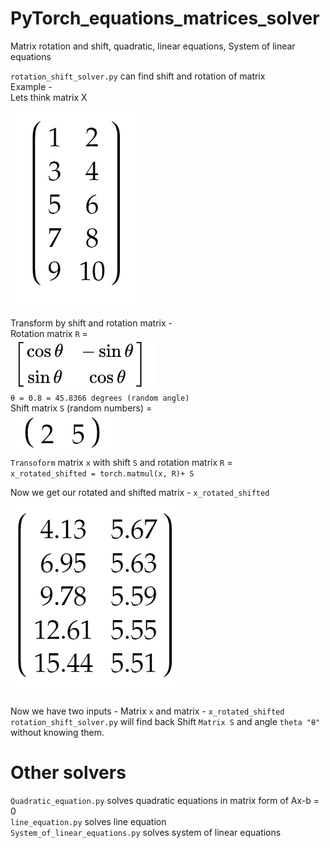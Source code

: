 # PyTorch_equations_matrices_solver
Matrix rotation and shift, quadratic, linear equations, System of linear equations<br/>

`rotation_shift_solver.py` can find shift and rotation of matrix<br/>
Example - <br/>
Lets think matrix X<br/>

![Matrix x](https://github.com/Samuel-Bachorik/PyTorch_equations_matrices_solver/blob/master/Images/Matrix%20x.PNG)<br/>

Transform by shift and rotation matrix - <br/>
Rotation matrix `R` =<br/>
![Matrix xR](https://github.com/Samuel-Bachorik/PyTorch_equations_matrices_solver/blob/master/Images/Rotation%20matrix.PNG)<br/>
`θ = 0.8 = 45.8366 degrees (random angle)`<br/>
Shift matrix `S` (random numbers) =<br/>
![Matrix S](https://github.com/Samuel-Bachorik/PyTorch_equations_matrices_solver/blob/master/Images/shift%20matrix.PNG)<br/>
`Transoform` matrix `x` with shift `S` and rotation matrix `R` =<br/>
`x_rotated_shifted = torch.matmul(x, R)+ S`<br/>

Now we get our rotated and shifted matrix - `x_rotated_shifted`<br/>
![Matrix rotated_shifted](https://github.com/Samuel-Bachorik/PyTorch_equations_matrices_solver/blob/master/Images/Matrix%20rotated%20shifted.PNG)<br/>

Now we have two inputs - Matrix `x` and matrix - `x_rotated_shifted`<br/>
`rotation_shift_solver.py` will find back Shift `Matrix S` and angle `theta "θ"` without knowing them.

# Other solvers
`Quadratic_equation.py` solves quadratic equations in matrix form of Ax-b = 0<br/>
`line_equation.py` solves line equation<br/>
`System_of_linear_equations.py` solves system of linear equations<br/>


